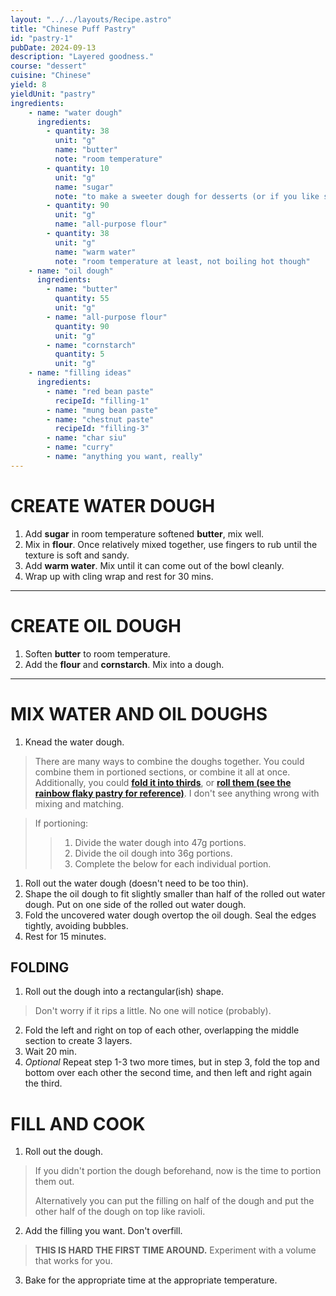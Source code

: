 ```yaml
---
layout: "../../layouts/Recipe.astro"
title: "Chinese Puff Pastry"
id: "pastry-1"
pubDate: 2024-09-13
description: "Layered goodness."
course: "dessert"
cuisine: "Chinese"
yield: 8
yieldUnit: "pastry"
ingredients:
    - name: "water dough"
      ingredients:
        - quantity: 38
          unit: "g"
          name: "butter"
          note: "room temperature"
        - quantity: 10
          unit: "g"
          name: "sugar"
          note: "to make a sweeter dough for desserts (or if you like sweet), add 3x the sugar"
        - quantity: 90
          unit: "g"
          name: "all-purpose flour"
        - quantity: 38
          unit: "g"
          name: "warm water"
          note: "room temperature at least, not boiling hot though"
    - name: "oil dough"
      ingredients:
        - name: "butter"
          quantity: 55
          unit: "g"
        - name: "all-purpose flour"
          quantity: 90
          unit: "g"
        - name: "cornstarch"
          quantity: 5
          unit: "g"
    - name: "filling ideas"
      ingredients:
        - name: "red bean paste"
          recipeId: "filling-1"
        - name: "mung bean paste"
        - name: "chestnut paste"
          recipeId: "filling-3"
        - name: "char siu"
        - name: "curry"
        - name: "anything you want, really"
---
```

# CREATE WATER DOUGH
1. Add **sugar** in room temperature softened **butter**, mix well.
2. Mix in **flour**. Once relatively mixed together, use fingers to rub until the texture is soft and sandy.
3. Add **warm water**. Mix until it can come out of the bowl cleanly. 
4. Wrap up with cling wrap and rest for 30 mins.
---
# CREATE OIL DOUGH
1. Soften **butter** to room temperature.
2. Add the **flour** and **cornstarch**. Mix into a dough.
---
# MIX WATER AND OIL DOUGHS
1. Knead the water dough.
> There are many ways to combine the doughs together. You could combine them in portioned sections, or combine it all at once. Additionally, you could **[fold it into thirds](#folding)**, or **[roll them (see the rainbow flaky pastry for reference)](./rainbow-flaky-mooncake)**. I don't see anything wrong with mixing and matching.

> If portioning:
>> 1. Divide the water dough into 47g portions.
>> 2. Divide the oil dough into 36g portions.
>> 3. Complete the below for each individual portion.

1. Roll out the water dough (doesn't need to be too thin).
2. Shape the oil dough to fit slightly smaller than half of the rolled out water dough. Put on one side of the rolled out water dough.
3. Fold the uncovered water dough overtop the oil dough. Seal the edges tightly, avoiding bubbles.
4. Rest for 15 minutes.

## FOLDING
1. Roll out the dough into a rectangular(ish) shape.
> Don't worry if it rips a little. No one will notice (probably).
2. Fold the left and right on top of each other, overlapping the middle section to create 3 layers.
3. Wait 20 min. 
4. *Optional* Repeat step 1-3 two more times, but in step 3, fold the top and bottom over each other the second time, and then left and right again the third.

# FILL AND COOK
1. Roll out the dough.
> If you didn't portion the dough beforehand, now is the time to portion them out.
>
> Alternatively you can put the filling on half of the dough and put the other half of the dough on top like ravioli.
2. Add the filling you want. Don't overfill.
> **THIS IS HARD THE FIRST TIME AROUND.** Experiment with a volume that works for you.
3. Bake for the appropriate time at the appropriate temperature.